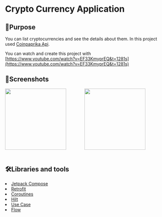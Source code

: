 # Crypto Currency Application

## 🥳Purpose

You can list cryptocurrencies and see the details about them.
In this project used <a href="[https://api.coinpaprika.com/](https://api.coinpaprika.com/)">Coinpaprika Api</a>.

You can watch and create this project with [https://www.youtube.com/watch?v=EF33KmyprEQ&t=1281s](https://www.youtube.com/watch?v=EF33KmyprEQ&t=1281s)

## 🌟Screenshots

<p>
<img src="https://github.com/seymafirat/crypto-currency-app/blob/main/crypto-currency-app.gif" width="200"/> &emsp;&emsp;&emsp;
<img src="https://github.com/seymafirat/crypto-currency-app/blob/main/no-connection.gif" width="200" />     
</p>

## 🛠Libraries and tools

<li><a href="[https://developer.android.com/jetpack/compose?gclid=CjwKCAjw9-KTBhBcEiwAr19ig9HauwNKjaxhqRFikCR3lQgUmEY0nrimD23FE2yHpyV8_FKAq2XkZhoC7pIQAvD_BwE&gclsrc=aw.ds](https://developer.android.com/jetpack/compose?gclid=CjwKCAjw9-KTBhBcEiwAr19ig9HauwNKjaxhqRFikCR3lQgUmEY0nrimD23FE2yHpyV8_FKAq2XkZhoC7pIQAvD_BwE&gclsrc=aw.ds)">Jetpack Compose</a></li>
<li><a href="[https://square.github.io/retrofit/](https://square.github.io/retrofit/)">Retrofit</a></li>
<li><a href="[https://developer.android.com/topic/libraries/architecture/coroutines](https://developer.android.com/topic/libraries/architecture/coroutines)">Coroutines</a></li>

<li><a href="[https://developer.android.com/training/dependency-injection/hilt-android](https://developer.android.com/training/dependency-injection/hilt-android)">Hilt</a></li>

<li><a href="[https://developer.android.com/topic/architecture/domain-layer](https://developer.android.com/topic/architecture/domain-layer)">Use Case</a></li>

<li><a href="[https://developer.android.com/kotlin/flow](https://developer.android.com/kotlin/flow)">Flow</a></li>

